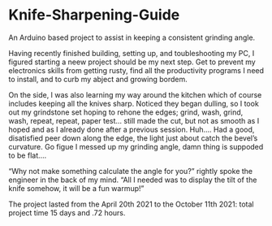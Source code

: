 # Knife-Sharpening-Guide
An Arduino based project to assist in keeping a consistent grinding angle.

Having recently finished building, setting up, and toubleshooting my PC, I figured starting a neew project should be my next step. Get to prevent my electronics skills from getting rusty, find all the productivity programs I need to install, and to curb my abject and growing bordem.

On the side, I was also learning my way around the kitchen which of course includes keeping all the knives sharp. Noticed they began dulling, so I took out my grindstone set hoping to rehone the edges; grind, wash, grind, wash, repeat, repeat, paper test… still made the cut, but not as smooth as I hoped and as I already done after a previous session. Huh…. Had a good, disatisfied peer down along the edge, the light just about catch the bevel’s curvature. Go figue I messed up my grinding angle, damn thing is suppoded to be flat….

“Why not make something calculate the angle for you?” rightly spoke the engineer in the back of my mind. “All I needed was to display the tilt of the knife somehow, it will be a fun warmup!”

The project lasted from the April 20th 2021 to the October 11th 2021: total project time 15 days and .72 hours.
